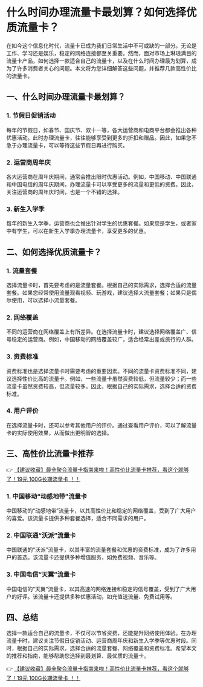 # 什么时间办理流量卡最划算？如何选择优质流量卡？

在如今这个信息化时代，流量卡已成为我们日常生活中不可或缺的一部分。无论是工作、学习还是娱乐，稳定的网络连接都至关重要。然而，面对市场上琳琅满目的流量卡产品，如何选择一款适合自己的流量卡，以及在什么时间办理最为划算，成为了许多消费者关心的问题。本文将为您详细解答这些问题，并推荐几款高性价比的流量卡。

## 一、什么时间办理流量卡最划算？

### 1. 节假日促销活动
每年的节假日，如春节、国庆节、双十一等，各大运营商和电商平台都会推出各种优惠活动。此时办理流量卡，往往能够享受到更多的折扣和赠品。因此，如果您不急于办理流量卡，可以等待这些节假日再进行购买。

### 2. 运营商周年庆
各大运营商在周年庆期间，通常会推出限时优惠活动。例如，中国移动、中国联通和中国电信的周年庆期间，办理流量卡可以享受更多的流量和更低的资费。因此，关注运营商的周年庆时间，也是一个不错的选择。

### 3. 新生入学季
每年的新生入学季，运营商也会推出针对学生的优惠套餐。如果您是学生，或者家中有学生，可以在新生入学季办理流量卡，享受更多的优惠。

## 二、如何选择优质流量卡？

### 1. 流量套餐
选择流量卡时，首先要考虑的是流量套餐。根据自己的实际需求，选择合适的流量套餐。如果您经常使用流量观看视频、玩游戏，建议选择大流量套餐；如果只是偶尔使用，可以选择小流量套餐。

### 2. 网络覆盖
不同的运营商在网络覆盖上有所差异。在选择流量卡时，建议选择网络覆盖广、信号稳定的运营商。例如，中国移动的网络覆盖较广，适合经常出差或旅行的人群。

### 3. 资费标准
资费标准也是选择流量卡时需要考虑的重要因素。不同的流量卡资费标准不同，建议选择性价比高的流量卡。例如，一些流量卡虽然资费较低，但流量较少；而一些流量卡虽然资费较高，但流量较多。因此，根据自己的实际需求，选择合适的资费标准。

### 4. 用户评价
在选择流量卡时，还可以参考其他用户的评价。通过查看用户评价，可以了解流量卡的实际使用效果，从而做出更明智的选择。

## 三、高性价比流量卡推荐

👉 [【建议收藏】最全聚合流量卡指南来啦！高性价比流量卡推荐，看这个就够了！19元 100G长期流量卡 ！！](https://bit.ly/Liuliangka)

### 1. 中国移动“动感地带”流量卡
中国移动的“动感地带”流量卡，以其高性价比和稳定的网络覆盖，受到了广大用户的喜爱。该流量卡提供多种套餐选择，适合不同需求的用户。

### 2. 中国联通“沃派”流量卡
中国联通的“沃派”流量卡，以其丰富的流量套餐和优惠的资费标准，成为了许多用户的首选。该流量卡还提供多种增值服务，如免费视频、音乐等。

### 3. 中国电信“天翼”流量卡
中国电信的“天翼”流量卡，以其高速的网络连接和稳定的信号覆盖，受到了广大用户的好评。该流量卡还提供多种优惠活动，如充值送流量、免费试用等。

## 四、总结

选择一款适合自己的流量卡，不仅可以节省资费，还能提升网络使用体验。在办理流量卡时，建议关注节假日促销活动、运营商周年庆和新生入学季等优惠时段。同时，根据自己的实际需求，选择合适的流量套餐、网络覆盖和资费标准。希望本文的推荐和指南，能够帮助您选择到最划算、最优质的流量卡。

👉 [【建议收藏】最全聚合流量卡指南来啦！高性价比流量卡推荐，看这个就够了！19元 100G长期流量卡 ！！](https://bit.ly/Liuliangka)